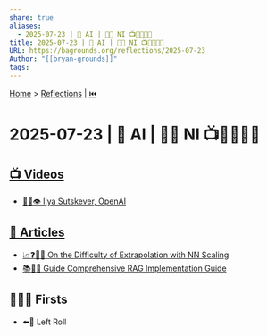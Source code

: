 ```yaml
---
share: true
aliases:
  - 2025-07-23 | 🤖 AI | 👶🏼 NI 📺📄🥇👶🏼
title: 2025-07-23 | 🤖 AI | 👶🏼 NI 📺📄🥇👶🏼
URL: https://bagrounds.org/reflections/2025-07-23
Author: "[[bryan-grounds]]"
tags: 
---
```

[Home](../index.md) > [Reflections](./index.md) | [⏮️](./2025-07-22.md)  
# 2025-07-23 | 🤖 AI | 👶🏼 NI 📺📄🥇👶🏼  
## [📺 Videos](../videos/index.md)  
- [🤖🧠👁️ Ilya Sutskever, OpenAI](../videos/ilya-sutskever-openai.md)  
  
## [📄  Articles](../articles/index.md)  
- [📈❓📏🤖 On the Difficulty of Extrapolation with NN Scaling](../articles/on-the-difficulty-of-extrapolation-with-nn-scaling.md)  
- [📚🧩🤖 Guide Comprehensive RAG Implementation Guide](../articles/comprehensive-rag-implementation-guide.md)  
  
## 🥇👶🏼 Firsts  
- ⬅️🥐 Left Roll